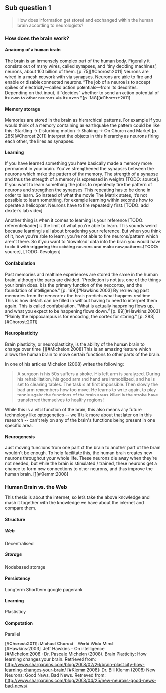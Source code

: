 ## Sub question 1
> How does information get stored and exchanged within the human brain according to neurologists?

### How does the brain work?
#### Anatomy of a human brain
The brain is an immensely complex part of the human body. Figerally it consists out of many wires, called synapses, and ‘tiny deciding machines’, neurons, about 100 billion of them. [p. 75][#Chorost:2011]
Neurons are wired in a mesh network with via synapses. Neurons are able to fire and enable or disable connected neurons. “The job of a neuron is to accept spikes of electricity—called action potentials—from its dendrites. Depending on that input, it “decides” whether to send an action potential of its own to other neurons via its axon.” [p. 148][#Chorost:2011]

#### Memory storage
Memories are stored in the brain as hierarchical patterns. For example if you would think of a memory containing an earthquake the pattern could be like this: Startling → Disturbing motion → Shaking → On Church and Market [p. 285][#Chorost:2011] Interpret the objects in this hierarchy as neurons firing each other, the lines as synapses. 

#### Learning
If you have learned something you have basically made a memory more permanent in your brain. You’ve strengthened the synapses between the neurons which make the pattern of the memory. The strength of a synapse and thus the strength of a memory is expressed in weights [TODO: source].
If you want to learn something the job is to repeatedly fire the pattern of neurons and strengthen the synapses. This repeating has to be done in order to learn. So instead of what the movie The Matrix states, it’s not possible to learn something, for example learning within seconds how to operate a helicopter. Neurons have to fire repeatedly first. [TODO: add dexter’s lab video]

Another thing is when it comes to learning is your reference [TODO: referentiekader] is the limit of what you’re able to learn. This sounds weird because learning is all about broadening your reference. But when you think of it, how you’re able to learn; you’re not able to fire neurons/pattern which aren't there. So if you want to ‘download’ data into the brain you would have to do it with triggering the existing neurons and make new patterns.[TODO: source], [TODO: Gevolgen]

#### Confabulation
Past memories and realtime experiences are stored the same in the human brain, although the parts are divided. “Prediction is not just one of the things your brain does. It is the primary function of the neocortex, and the foundation of intelligence.” [p. 169][#Hawkins:2003] By retrieving past memories from the neocortex the brain predicts what happens realtime. This is how details can be filled in without having to need to interpret them again. This is called confabulation. “What is actually happening flows up, and what you expect to be happening flows down.” [p. 89][#Hawkins:2003] “Plainly the hippocampus is for encoding, the cortex for storing.” [p. 283][#Chorost:2011]

#### Neuroplasticity
Brain plasticity, or neuroplasticity, is the ability of the human brain to change over time. [][#Michelon:2008] This is an amazing feature which allows the human brain to move certain functions to other parts of the brain.

In one of his articles Michelon (2008) writes the following:
> A surgeon in his 50s suf­fers a stroke. His left arm is par­a­lyzed. During his reha­bil­i­ta­tion, his good arm and hand are immo­bi­lized, and he is set to clean­ing tables. The task is at first impos­si­ble. Then slowly the bad arm remem­bers how too move. He learns to write again, to play ten­nis again: the func­tions of the brain areas killed in the stroke have trans­ferred them­selves to healthy regions!

While this is a vital function of the brain, this also means any future technology like optogenetics -- we'll talk more about that later on in this research -- can't rely on any of the brain's functions being present in one specific area.

#### Neurogenesis
Just moving functions from one part of the brain to another part of the brain wouldn't be enough. To help facilitate this, the human brain creates new neurons throughout your whole life. These neurons die away when they're not needed, but while the brain is stimulated / trained, these neurons get a chance to form new connections to other neurons, and thus improve the human brain. [][#Klemm:2008]

### Human Brain vs. the Web
This thesis is about the internet, so let’s take the above knowledge and mash it together with the knowledge we have about the internet and compare them.

#### Structure
##### Web
Decentralised
##### Storage
Nodebased storage
#### Persistency
Longterm Shortterm
google pagerank
#### Learning
Plastisticy
#### Computation
Parallel

[#Chorost:2011]: Michael Chorost - World Wide Mind  
[#Hawkins:2003]: Jeff Hawkins - On intelligence  
[#Michelon:2008]: Dr. Pascale Michelon (2008). Brain Plasticity: How learning changes your brain. Retrieved from: http://www.sharpbrains.com/blog/2008/02/26/brain-plasticity-how-learning-changes-your-brain/
[#Klemm:2008]: Dr. Bill Klemm (2008) New Neurons: Good News, Bad News. Retrieved from: http://www.sharpbrains.com/blog/2008/04/25/new-neurons-good-news-bad-news/